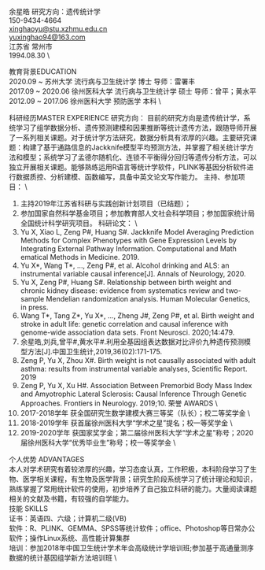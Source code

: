 余星皓
研究方向：遗传统计学 \
150-9434-4664 \
xinghaoyu@stu.xzhmu.edu.cn \
yuxinghao94@163.com \
江苏省 常州市 \
1994.08.30 \

教育背景EDUCATION \
2020.09 ~        苏州大学 流行病与卫生统计学 博士 导师：雷署丰 \
2017.09 ~ 2020.06 徐州医科大学 流行病与卫生统计学 硕士 导师：曾平；黄水平 \
2012.09 ~ 2017.06 徐州医科大学 预防医学 本科 \

科研经历MASTER EXPERIENCE
研究方向： 
目前的研究方向是遗传统计学，系统学习了组学数据分析、遗传预测建模和因果推断等统计遗传方法，跟随导师开展了一系列相关课题。对于统计学方法研究，数据分析具有浓厚的兴趣。主要研究课题：构建了基于通路信息的Jackknife模型平均预测方法，并掌握了相关统计学方法和模型；系统学习了孟德尔随机化、连锁不平衡得分回归等遗传分析方法，可以独立开展相关课题。能够熟练运用R语言等统计学软件，PLINK等基因分析软件进行数据质控、分析建模、函数编写，具备中英文论文写作能力。
主持、参加项目： \
1.	主持2019年江苏省科研与实践创新计划项目（已结题）；
2.	参加国家自然科学基金项目；参加教育部人文社会科学项目；参加国家统计局全国统计科学研究项目。
科研论文： \
1.	Yu X, Xiao L, Zeng P#, Huang S#. Jackknife Model Averaging Prediction Methods for Complex Phenotypes with Gene Expression Levels by Integrating External Pathway Information. Computational and Math ematical Methods in Medicine. 2019.
2.	Yu X*, Wang T*, …, Zeng P#, et al. Alcohol drinking and ALS: an instrumental variable causal inference[J]. Annals of Neurology, 2020.
3.	Yu X, Zeng P#, Huang S#. Relationship between birth weight and chronic kidney disease: evidence from systematics review and two-sample Mendelian randomization analysis. Human Molecular Genetics, in press.
4.	Wang T*, Tang Z*, Yu X*, …, Zheng J#, Zeng P#, et al. Birth weight and stroke in adult life: genetic correlation and causal inference with genome-wide association data sets. Front Neurosci. 2020;14:479.
5.	余星皓,刘兵,曾平#,黄水平#.利用全基因组表达数据对比评价九种遗传预测模型方法[J].中国卫生统计,2019,36(02):171-175. 
6.	Zeng P, Yu X, Zhou X#. Birth weight is not causally associated with adult asthma: results from instrumental variable analyses, Scientific Report. 2019
7.	Zeng P, Yu X, Xu H#. Association Between Premorbid Body Mass Index and Amyotrophic Lateral Sclerosis: Causal Inference Through Genetic Approaches. Frontiers in Neurology. 2019;10.
荣誉 AWARDS \
1.	2017-2018学年 获全国研究生数学建模大赛三等奖（队长）；校二等奖学金 \
2.	2018-2019学年 获首届徐州医科大学“学术之星”提名；校一等奖学金 \
3.	2019-2020学年 获国家奖学金；第二届徐州医科大学“学术之星”称号；2020届徐州医科大学“优秀毕业生”称号；校一等奖学金 \

个人优势 ADVANTAGES \
本人对学术研究有着较浓厚的兴趣，学习态度认真，工作积极，本科阶段学习了生物、医学相关课程，有生物及医学背景；研究生阶段系统学习了统计理论和知识，熟练掌握了常用统计软件的使用，初步培养了自己独立科研的能力。大量阅读课题相关的文献及书籍，有较强的自学能力。 \
技能 SKILLS \
证书：英语四、六级；计算机二级(VB) \
软件：R、PLINK、GEMMA、SPSS等统计软件；office、Photoshop等日常办公软件；操作Linux系统、高性能计算集群 \
培训：参加2018年中国卫生统计学术年会高级统计学培训班;参加基于高通量测序数据的统计基因组学新方法培训班 \
